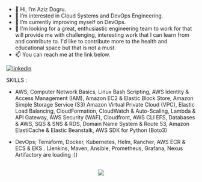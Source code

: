 - 👋 Hi, I’m Aziz Dogru.
- 👀 I’m interested in Cloud Systems and DevOps Engineering.
- 🌱 I’m currently improving myself on DevOps.
- 💞️ I'm looking for a great, enthusiastic engineering team to work for that will provide me with challenging,
     interesting work that I can learn from and contribute to. I'd like to contribute more to the health and educational space but that is not a must.
- 📫 You can reach me at the link below.

<!---
f4323-Aziz/f4323-Aziz is a ✨ special ✨ repository because its `README.md` (this file) appears on your GitHub profile.
You can click the Preview link to take a look at your changes.
--->


[![linkedin](https://img.shields.io/badge/Linkedin-000000?style=for-the-badge&logo=Linkedin&logoColor=white)](https://www.linkedin.com/in/azizdogru/)


SKILLS : 

- AWS; Computer Network Basics, Linux Bash Scripting, AWS Identity & Access Management (IAM), Amazon EC2 & Elastic Block Store, Amazon Simple Storage Service (S3)
Amazon Virtual Private Cloud (VPC), Elastic Load Balancing, CloudFormation, CloudWatch & Auto-Scaling, Lambda & API Gateway, AWS Security (WAF), Cloudfront, AWS CLI
EFS, Databases & AWS, SQS & SNS & RDS, Domain Name System & Route 53, Amazon ElastiCache & Elastic Beanstalk, AWS SDK for Python (Boto3)

- DevOps; Terraform, Docker, Kubernetes, Helm, Rancher, AWS ECR & ECS & EKS . (Jenkins, Maven, Ansible, Prometheus, Grafana, Nexus Artifactory are loading :))


<br/>  

<div align="center">
<img src="https://komarev.com/ghpvc/?username=f4323-Aziz&&style=flat-square" align="center" />
</div>  
  

<br/>  


<br />
